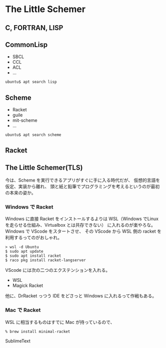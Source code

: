 # The Little Schemer

## C, FORTRAN, LISP


## CommonLisp

* SBCL
* CCL
* ACL
* ...

```sh
ubuntu$ apt search lisp
```

## Scheme

* Racket
* guile
* mit-scheme
* ...


```sh
ubuntu$ apt search scheme
```

## Racket

## The Little Schemer(TLS)

今は、Scheme を実行できるアプリがすぐに手に入る時代だが、
仮想的言語を仮定、実装から離れ、
頭と紙と鉛筆でプログラミングを考えるというのが最初の本来の姿か。

### Windows で Racket

Windows に直接 Racket をインストールするよりは
WSL（Windows でLinux を走らせる仕組み、Virtualbox とは共存できない）
に入れるのが楽やろな。
Windows で VScode をスタートさせ、
その VScode から WSL 側の racket を利用するってのがおしゃれ。

```
> wsl -d Ubuntu
$ sudo apt update
$ sudo apt install racket
$ raco pkg install racket-langserver
```

VScode には次の二つのエクステンションを入れる。

* WSL
* Magick Racket

他に、DrRacket っつう IDE をどさっと Windows に入れるって作戦もある。

### Mac で Racket

WSL に相当するものはすでに Mac が持っているので、

```
% brew install minimal-racket
```


SublimeText



